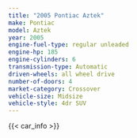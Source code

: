 ```yaml
---
title: "2005 Pontiac Aztek"
make: Pontiac
model: Aztek
year: 2005
engine-fuel-type: regular unleaded
engine-hp: 185
engine-cylinders: 6
transmission-type: Automatic
driven-wheels: all wheel drive
number-of-doors: 4
market-category: Crossover
vehicle-size: Midsize
vehicle-style: 4dr SUV
---
```


{{< car_info >}}
